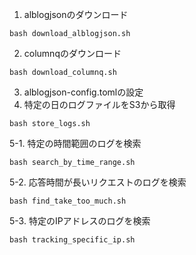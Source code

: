 1. alblogjsonのダウンロード
```
bash download_alblogjson.sh
```
2. columnqのダウンロード
```
bash download_columnq.sh
```
3. alblogjson-config.tomlの設定
4. 特定の日のログファイルをS3から取得
```
bash store_logs.sh
```
5-1. 特定の時間範囲のログを検索
```
bash search_by_time_range.sh
```
5-2. 応答時間が長いリクエストのログを検索
```
bash find_take_too_much.sh
```
5-3. 特定のIPアドレスのログを検索
```
bash tracking_specific_ip.sh
```
